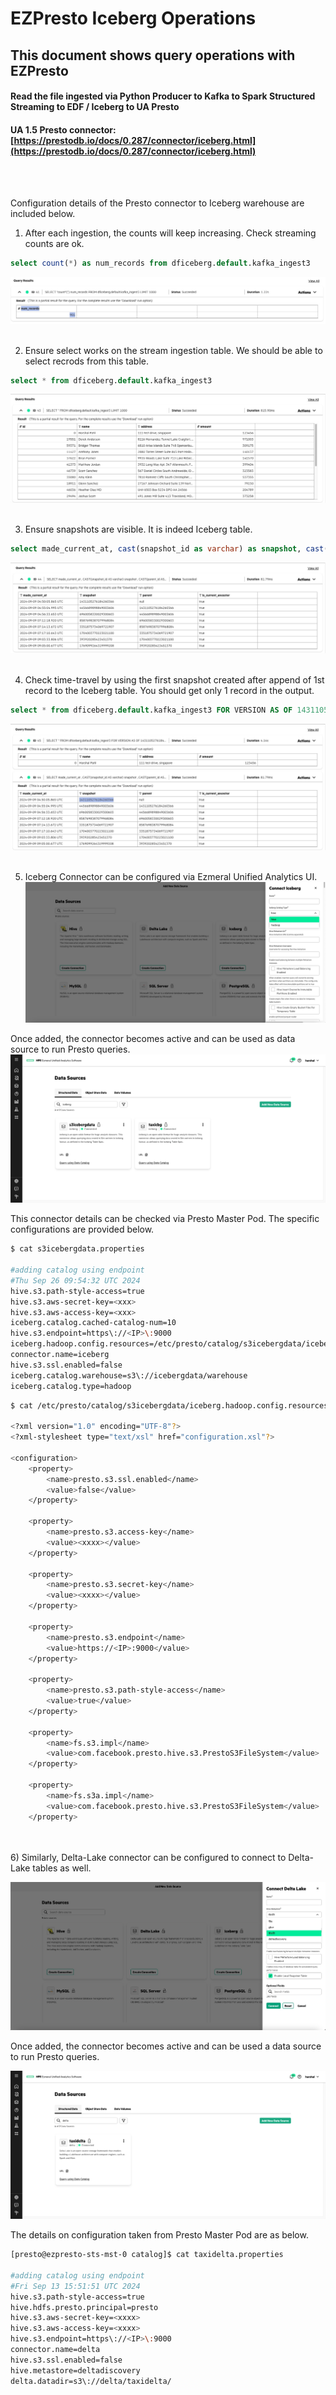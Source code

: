 # EZPresto Iceberg Operations
## This document shows query operations with EZPresto 
#### Read the file ingested via Python Producer to Kafka to Spark Structured Streaming to EDF / Iceberg to UA Presto
#### UA 1.5 Presto connector: [https://prestodb.io/docs/0.287/connector/iceberg.html](https://prestodb.io/docs/0.287/connector/iceberg.html)
<br>
<br>

Configuration details of the Presto connector to Iceberg warehouse are included below.

1) After each ingestion, the counts will keep increasing. Check streaming counts are ok. 


```sql
select count(*) as num_records from dficeberg.default.kafka_ingest3
```

![Counts](images/iceberg_counts.jpg)
<br>
<br>

2) Ensure select works on the stream ingestion table. We should be able to select recrods from this table.

```sql
select * from dficeberg.default.kafka_ingest3
```

![Select](images/iceberg_select.jpg)
<br>
<br>


3) Ensure snapshots are visible. It is indeed Iceberg table.

```sql
select made_current_at, cast(snapshot_id as varchar) as snapshot, cast(parent_id as varchar) as parent, is_current_ancestor from dficeberg.default."kafka_ingest3$history"
```

![Snapshots](images/iceberg_snapshots.jpg)
<br>
<br>

4) Check time-travel by using the first snapshot created after append of 1st record to the Iceberg table. You should get only 1 record in the output.

```sql
select * from dficeberg.default.kafka_ingest3 FOR VERSION AS OF 1431105276184260366
```

![Time Travel](images/iceberg_timetravel.jpg)
<br>
<br>

5) Iceberg Connector can be configured via Ezmeral Unified Analytics UI.
![](images/Presto_Iceberg_connector.jpg)

Once added, the connector becomes active and can be used as data source to run Presto queries.
![](images/iceberg-connector-active.png)

This connector details can be checked via Presto Master Pod. The specific configurations are provided below.

```bash
$ cat s3icebergdata.properties

#adding catalog using endpoint
#Thu Sep 26 09:54:32 UTC 2024
hive.s3.path-style-access=true
hive.s3.aws-secret-key=<xxx>
hive.s3.aws-access-key=<xxx>
iceberg.catalog.cached-catalog-num=10
hive.s3.endpoint=https\://<IP>\:9000
iceberg.hadoop.config.resources=/etc/presto/catalog/s3icebergdata/iceberg.hadoop.config.resources.config
connector.name=iceberg
hive.s3.ssl.enabled=false
iceberg.catalog.warehouse=s3\://icebergdata/warehouse
iceberg.catalog.type=hadoop
```
```bash
$ cat /etc/presto/catalog/s3icebergdata/iceberg.hadoop.config.resources.config

<?xml version="1.0" encoding="UTF-8"?>
<?xml-stylesheet type="text/xsl" href="configuration.xsl"?>

<configuration>        
    <property>
        <name>presto.s3.ssl.enabled</name>
        <value>false</value>
    </property>

    <property>
        <name>presto.s3.access-key</name>
        <value><xxxx></value>
    </property>

    <property>
        <name>presto.s3.secret-key</name>
        <value><xxxx></value>
    </property>

    <property>
        <name>presto.s3.endpoint</name>
        <value>https://<IP>:9000</value>
    </property>

    <property>
        <name>presto.s3.path-style-access</name>
        <value>true</value>
    </property>
    
    <property>
        <name>fs.s3.impl</name>
        <value>com.facebook.presto.hive.s3.PrestoS3FileSystem</value>
    </property>

    <property>
        <name>fs.s3a.impl</name>
        <value>com.facebook.presto.hive.s3.PrestoS3FileSystem</value>
    </property>
```
<br>
<br>
6) Similarly, Delta-Lake connector can be configured to connect to Delta-Lake tables as well. 

![](images/Presto_Delta_connector.jpg)

Once added, the connector becomes active and can be used a data source to run Presto queries.

![](images/delta-connector-active.png)

The details on configuration taken from Presto Master Pod are as below.

```bash
[presto@ezpresto-sts-mst-0 catalog]$ cat taxidelta.properties

#adding catalog using endpoint
#Fri Sep 13 15:51:51 UTC 2024
hive.s3.path-style-access=true
hive.hdfs.presto.principal=presto
hive.s3.aws-secret-key=<xxxx>
hive.s3.aws-access-key=<xxxx>
hive.s3.endpoint=https\://<IP>\:9000
connector.name=delta
hive.s3.ssl.enabled=false
hive.metastore=deltadiscovery
delta.datadir=s3\://delta/taxidelta/
```
